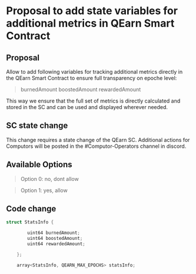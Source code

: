 # Proposal to add state variables for additional metrics in QEarn Smart Contract

## Proposal
Allow to add following variables for tracking additional metrics directly in the QEarn Smart Contract to ensure full transparency on epoche level:

>burnedAmount
>boostedAmount
>rewardedAmount

This way we ensure that the full set of metrics is directly calculated and stored in the SC and can be used and displayed wherever needed.

## SC state change
This change requires a state change of the QEarn SC.
Additional actions for Computors will be posted in the #Computor-Operators channel in discord.

## Available Options
> Option 0: no, dont allow

> Option 1: yes, allow

## Code change

```c++
struct StatsInfo {

        uint64 burnedAmount;
        uint64 boostedAmount;
        uint64 rewardedAmount;

    };

    array<StatsInfo, QEARN_MAX_EPOCHS> statsInfo;
```


